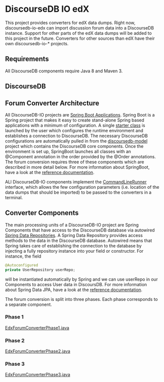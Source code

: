 # DiscourseDB IO edX
This project provides converters for edX data dumps. Right now, discoursedb-io-edx can import discussion forum data into a DiscourseDB instance. Support for other parts of the edX data dumps will be added to this project in the future. Converters for other sources than edX have their own discoursedb-io-* projects.

## Requirements
All DiscourseDB components require Java 8 and Maven 3.

## DiscourseDB

## Forum Converter Architecture
All DiscourseDB-IO projects are [Spring Boot Applications](http://projects.spring.io/spring-boot/). Spring Boot is a Spring project that makes it easy to create stand-alone Spring based applications with a minimum of configuration. A single [starter class](https://github.com/DiscourseDB/discoursedb-io-edx/blob/master/discoursedb-io-edx/src/main/java/edu/cmu/cs/lti/discoursedb/io/edx/forum/converter/EdxForumConverterApplication.java) is launched by the user which configures the runtime environment and establishes a connection to DiscourseDB. The necessary DiscourseDB configurations are automatically pulled in from the [discoursedb-model](https://github.com/DiscourseDB/discoursedb-model) project which contains the DiscourseDB core components.
Once the environment is set up, SpringBoot launches all classes with an @Component annotation in the order provided by the @Order annotations. The forum conversion requires three of these components which are described in more detail below. For more information about SpringBoot, have a look at the [reference documentation](http://docs.spring.io/spring-boot/docs/current/reference/htmlsingle/).

ALl DiscourseDB-IO components implement the [CommandLineRunner](http://docs.spring.io/spring-boot/docs/current/reference/htmlsingle/#boot-features-command-line-runner) interface, which allows the few configuration parameters (i.e. location of the data dumps that should be imported) to be passed to the converters in a terminal. 

## Converter Components

The main processing units of a DiscourseDB-IO project are Spring Components that have access to the DiscourseDB database via autowired [Spring Data Repositories](https://docs.spring.io/spring-data/jpa/docs/current/reference/html/#repositories). A Spring Data Repository provides access methods to the data in the DiscourseDB database. Autowired means that Spring takes care of establishing the connection to the database by injecting a fully repository instance into your field or constructor. 
For instance, the field

```java
@Autoconfigured
private UserRepository userRepo;
```
will be instantiated automatically by Spring and we can use userRepo in our Components to access User data in DiscoursDB.
For more information about Spring Data JPA, have a look at the [reference documentation](https://docs.spring.io/spring-data/jpa/docs/current/reference/html/).

The forum conversion is split into three phases. Each phase corresponds to a separate component.

### Phase 1 
[EdxForumConverterPhase1.java](https://github.com/DiscourseDB/discoursedb-io-edx/blob/master/discoursedb-io-edx/src/main/java/edu/cmu/cs/lti/discoursedb/io/edx/forum/converter/EdxForumConverterPhase1.java)

### Phase 2
[EdxForumConverterPhase2.java](https://github.com/DiscourseDB/discoursedb-io-edx/blob/master/discoursedb-io-edx/src/main/java/edu/cmu/cs/lti/discoursedb/io/edx/forum/converter/EdxForumConverterPhase2.java)

### Phase 3
[EdxForumConverterPhase3.java](https://github.com/DiscourseDB/discoursedb-io-edx/blob/master/discoursedb-io-edx/src/main/java/edu/cmu/cs/lti/discoursedb/io/edx/forum/converter/EdxForumConverterPhase3.java)

